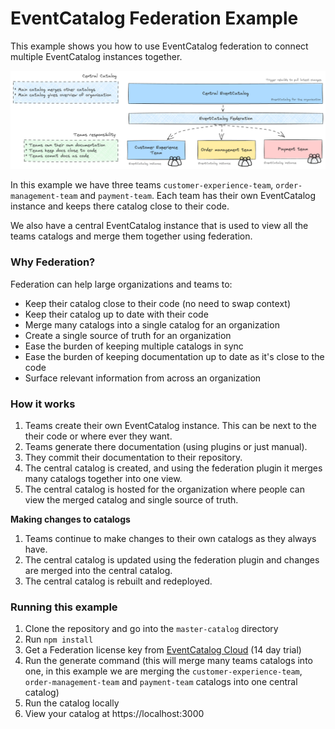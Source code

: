 # EventCatalog Federation Example

This example shows you how to use EventCatalog federation to connect multiple EventCatalog instances together.

![Federation Example](../../../images/federation-catalog.png)

In this example we have three teams `customer-experience-team`, `order-management-team` and `payment-team`. Each team has their own EventCatalog instance and keeps there catalog close to their code.

We also have a central EventCatalog instance that is used to view all the teams catalogs and merge them together using federation.

### Why Federation?

Federation can help large organizations and teams to:

- Keep their catalog close to their code (no need to swap context)
- Keep their catalog up to date with their code
- Merge many catalogs into a single catalog for an organization
- Create a single source of truth for an organization
- Ease the burden of keeping multiple catalogs in sync
- Ease the burden of keeping documentation up to date as it's close to the code
- Surface relevant information from across an organization

### How it works

1. Teams create their own EventCatalog instance. This can be next to the their code or where ever they want.
1. Teams generate there documentation (using plugins or just manual). 
1. They commit their documentation to their repository.
1. The central catalog is created, and using the federation plugin it merges many catalogs together into one view.
1. The central catalog is hosted for the organization where people can view the merged catalog and single source of truth.

**Making changes to catalogs**

1. Teams continue to make changes to their own catalogs as they always have.
1. The central catalog is updated using the federation plugin and changes are merged into the central catalog.
1. The central catalog is rebuilt and redeployed.

### Running this example

1. Clone the repository and go into the `master-catalog` directory
1. Run `npm install`
1. Get a Federation license key from [EventCatalog Cloud](https://eventcatalog.cloud) (14 day trial)
1. Run the generate command (this will merge many teams catalogs into one, in this example we are merging the `customer-experience-team`, `order-management-team` and `payment-team` catalogs into one central catalog)
1. Run the catalog locally 
1. View your catalog at https://localhost:3000
